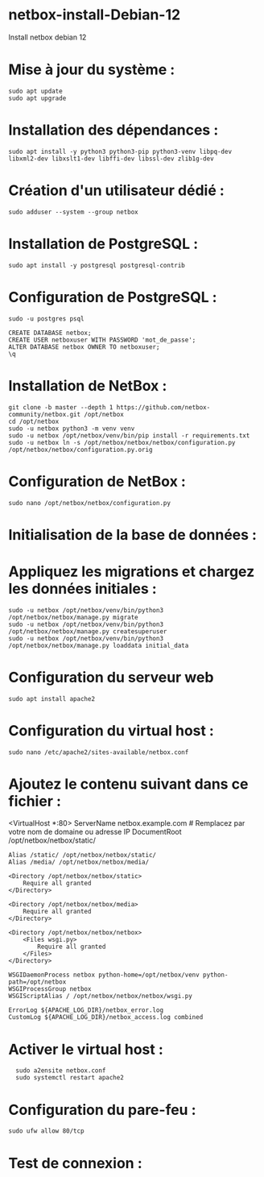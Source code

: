 # netbox-install-Debian-12
Install netbox debian 12

# Mise à jour du système :
    sudo apt update
    sudo apt upgrade

# Installation des dépendances :
    sudo apt install -y python3 python3-pip python3-venv libpq-dev libxml2-dev libxslt1-dev libffi-dev libssl-dev zlib1g-dev

# Création d'un utilisateur dédié :
    sudo adduser --system --group netbox

# Installation de PostgreSQL :
    sudo apt install -y postgresql postgresql-contrib

# Configuration de PostgreSQL :
    sudo -u postgres psql

    CREATE DATABASE netbox;
    CREATE USER netboxuser WITH PASSWORD 'mot_de_passe';
    ALTER DATABASE netbox OWNER TO netboxuser;
    \q

# Installation de NetBox :

    git clone -b master --depth 1 https://github.com/netbox-community/netbox.git /opt/netbox
    cd /opt/netbox
    sudo -u netbox python3 -m venv venv
    sudo -u netbox /opt/netbox/venv/bin/pip install -r requirements.txt
    sudo -u netbox ln -s /opt/netbox/netbox/netbox/configuration.py /opt/netbox/netbox/configuration.py.orig

# Configuration de NetBox :
    sudo nano /opt/netbox/netbox/configuration.py

# Initialisation de la base de données :
# Appliquez les migrations et chargez les données initiales :

    sudo -u netbox /opt/netbox/venv/bin/python3 /opt/netbox/netbox/manage.py migrate
    sudo -u netbox /opt/netbox/venv/bin/python3 /opt/netbox/netbox/manage.py createsuperuser
    sudo -u netbox /opt/netbox/venv/bin/python3 /opt/netbox/netbox/manage.py loaddata initial_data

# Configuration du serveur web 
    sudo apt install apache2

# Configuration du virtual host :
    sudo nano /etc/apache2/sites-available/netbox.conf

# Ajoutez le contenu suivant dans ce fichier :
<VirtualHost *:80>
    ServerName netbox.example.com  # Remplacez par votre nom de domaine ou adresse IP
    DocumentRoot /opt/netbox/netbox/static/
    
    Alias /static/ /opt/netbox/netbox/static/
    Alias /media/ /opt/netbox/netbox/media/
    
    <Directory /opt/netbox/netbox/static>
        Require all granted
    </Directory>
    
    <Directory /opt/netbox/netbox/media>
        Require all granted
    </Directory>
    
    <Directory /opt/netbox/netbox/netbox>
        <Files wsgi.py>
            Require all granted
        </Files>
    </Directory>
    
    WSGIDaemonProcess netbox python-home=/opt/netbox/venv python-path=/opt/netbox
    WSGIProcessGroup netbox
    WSGIScriptAlias / /opt/netbox/netbox/netbox/wsgi.py
    
    ErrorLog ${APACHE_LOG_DIR}/netbox_error.log
    CustomLog ${APACHE_LOG_DIR}/netbox_access.log combined
</VirtualHost>

# Activer le virtual host :
      sudo a2ensite netbox.conf
      sudo systemctl restart apache2

# Configuration du pare-feu :
    sudo ufw allow 80/tcp

# Test de connexion :










